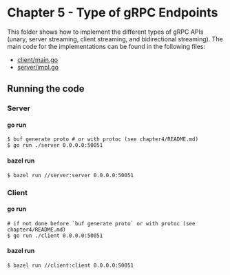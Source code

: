# Chapter 5 - Type of gRPC Endpoints

This folder shows how to implement the different types of gRPC APIs (unary, server streaming, client streaming, and bidirectional streaming). The main code for the implementations can be found in the following files:

- [client/main.go](client/main.go)
- [server/impl.go](server/impl.go)

## Running the code

### Server

#### **go run**

```shell
$ buf generate proto # or with protoc (see chapter4/README.md)
$ go run ./server 0.0.0.0:50051
```

#### **bazel run**

```shell
$ bazel run //server:server 0.0.0.0:50051
```

### Client

#### **go run**

```shell
# if not done before `buf generate proto` or with protoc (see chapter4/README.md)
$ go run ./client 0.0.0.0:50051
```

#### **bazel run**

```shell
$ bazel run //client:client 0.0.0.0:50051
```